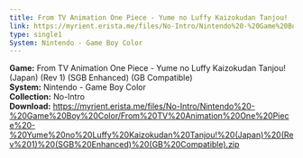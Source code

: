 ```yaml
---
title: From TV Animation One Piece - Yume no Luffy Kaizokudan Tanjou! (Japan) (Rev 1) (SGB Enhanced) (GB Compatible)
link: https://myrient.erista.me/files/No-Intro/Nintendo%20-%20Game%20Boy%20Color/From%20TV%20Animation%20One%20Piece%20-%20Yume%20no%20Luffy%20Kaizokudan%20Tanjou!%20(Japan)%20(Rev%201)%20(SGB%20Enhanced)%20(GB%20Compatible).zip
type: single1
System: Nintendo - Game Boy Color
---
```

<b>Game:</b> From TV Animation One Piece - Yume no Luffy Kaizokudan Tanjou! (Japan) (Rev 1) (SGB Enhanced) (GB Compatible)<br>
<b>System:</b> Nintendo - Game Boy Color<br>
<b>Collection:</b> No-Intro<br>
<b>Download:</b> https://myrient.erista.me/files/No-Intro/Nintendo%20-%20Game%20Boy%20Color/From%20TV%20Animation%20One%20Piece%20-%20Yume%20no%20Luffy%20Kaizokudan%20Tanjou!%20(Japan)%20(Rev%201)%20(SGB%20Enhanced)%20(GB%20Compatible).zip